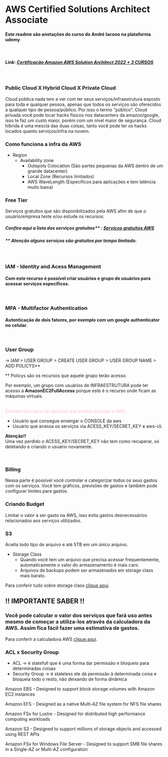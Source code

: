 # AWS Certified Solutions Architect Associate
#### Este readme são anotações do curso do André Iacono na plataforma udemy 

</br>

##### Link: [Certificação Amazon AWS Solution Architect 2022 + 3 CURSOS](https://itau.udemy.com/course/certificacao-amazon-aws-2019-solutions-architect/learn/)


</br>

### Public Cloud X Hybrid Cloud X Private Cloud
Cloud pública nada tem a ver com ter seus serviços/infraestrutura exposto para toda e qualquer pessoa, apenas que todos os serviços são oferecidos a qualquer tipo de pessoa/público. Por isso o termo "público". 
Cloud privada você pode locar hacks físicos nos datacenters da amazon/google, isso te faz um custo maior, porém com um nível maior de segurança. 
Cloud híbrida é uma mescla das duas coisas, tanto você pode ter os hacks locados quanto serviços/infra na nuvem.

### Como funciona a infra da AWS
- Region
    - Availability zone
        - Outspots Colocation (São partes pequenas da AWS dentro de um grande datacenter)
        - Local Zone (Recursos limitados)
        - AWS WaveLength (Específicos para aplicações e tem latência muito baixa)


### Free Tier
Serviços gratuitos que são disponibilizados pela AWS afim de que o usuário/empresa teste e/ou estude os recursos. 
##### Confira aqui a lista dos serviços gratuitos** : [Serviços gratuitos AWS](https://aws.amazon.com/pt/free/?all-free-tier.sort-by=item.additionalFields.SortRank&all-free-tier.sort-order=asc&awsf.Free%20Tier%20Types=*all&awsf.Free%20Tier%20Categories=*all)

##### ** Atenção alguns serviços são gratuitos por tempo <b>limitado</b>.

</br>

### IAM - Identity and Acess Management 
#### Com este recurso é possível criar usuários e grupo de usuários para acessar serviços específicos. 

</br>

### MFA - Multifactor Authentication 
#### Autenticação de dois fatores, por exemplo com um google authenticator no celular.

</br>

### User Group
-> IAM > USER GROUP > CREATE USER GROUP > USER GROUP NAME > ADD POLICYS** 

** Policys são os recursos que aquele grupo terão acesso. 

Por exemplo, um grupo com usuários de INFRAESTRUTURA pode ter acesso à <b>AmazonEC2FullAccess</b> porque este é o recurso onde ficam as máquinas virtuais. 

</br>
<span style="color: pink">Existem dois tipos de usuários que podem acessar a AWS</span> </br>

- Usuário que consegue enxergar o CONSOLE da aws
- Usuário que acessa os serviços via ACESS_KEY/SECRET_KEY e aws-cli.

<b>Atenção!!</b> </br>
Uma vez perdido o ACESS_KEY/SECRET_KEY não tem como recuperar, só deletando e criando o usuario novamente.

</br>

### Billing
Nessa parte é possível você controlar e categorizar todos os seus gastos com os serviços. Você tem gráficos, previsões de gastos e também pode configurar limites para gastos. 

### Criando Budget
Limitar o valor a ser gasto na AWS, isso evita gastos desnecessários relacionados aos serviços utilizados. 

### S3
Aceita todo tipo de arquivo e até 5TB em um único arquivo.
- Storage Class
    - Quando você tem um arquivo que precisa acessar frequentemente, automaticamente o valor do armazenamento é mais caro.
    - Arquivos de backups podem ser armazenados em storage class mais barato. 

Para conferir tudo sobre storage class [clique aqui](https://aws.amazon.com/pt/s3/storage-classes/).

## !! IMPORTANTE SABER !!
### Você pode calcular o valor dos serviços que fará uso antes mesmo de começar a utiliza-los através da calculadora da AWS. Assim fica fácil fazer uma estimativa de gastos. 

Para conferir a calculadora AWS [clique aqui](https://calculator.aws/#/).


### ACL x Security Group
- ACL -> é statefull que é uma forma dar permissão e bloqueio para determinadas coisas
- Security Group -> é stateless ele dá permissão à determinada coisa e bloqueia todo o resto, não deixando de forma dinâmica


Amazon EBS - Designed to support block storage volumes with Amazon EC2 instances

Amazon EFS - Designed as a native Multi-AZ file system for NFS file shares

Amazon FSx for Lustre - Designed for distributed high performance computing workloads

Amazon S3 - Designed to support millions of storage objects and accessed using REST APIs

Amazon FSx for Windows File Server - Designed to support SMB file shares in a Single-AZ or Multi-AZ configuration